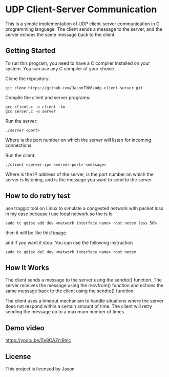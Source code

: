 # UDP Client-Server Communication
This is a simple implementation of UDP client-server communication in C programming language. The client sends a message to the server, and the server echoes the same message back to the client.

## Getting Started
To run this program, you need to have a C compiler installed on your system. You can use any C compiler of your choice.

Clone the repository:
```bash=
git clone https://github.com/Jason7906/udp-client-server.git
```

Compile the client and server programs:
```bash=
gcc client.c -o client -lm
gcc server.c -o server
```
Run the server:

```bash=
./server <port>
```

Where <port> is the port number on which the server will listen for incoming connections.

Run the client:

```bash=
./client <server-ip> <server-port> <message>
```
Where <server-ip> is the IP address of the server, <server-port> is the port number on which the server is listening, and <message> is the message you want to send to the server.

## How to do retry test
use traggic tool on Linux to simulate a congested network with packet loss
in my case because i use local network so the <network interface name> is lo
```bash=
sudo tc qdisc add dev <network interface name> root netem loss 50%
```
then it will be like this!
[image](https://user-images.githubusercontent.com/90664935/223033841-aff63f25-8085-4bcc-b88c-8b5c525179bf.png)
  
and if you want it stop. You can use the following instruction
```bash=
sudo tc qdisc del dev <network interface name> root netem
```

## How It Works
The client sends a message to the server using the sendto() function. The server receives the message using the recvfrom() function and echoes the same message back to the client using the sendto() function.

The client uses a timeout mechanism to handle situations where the server does not respond within a certain amount of time. The client will retry sending the message up to a maximum number of times.
## Demo video
https://youtu.be/Ze8CAZni9mc
## License
This project is licensed by Jason
